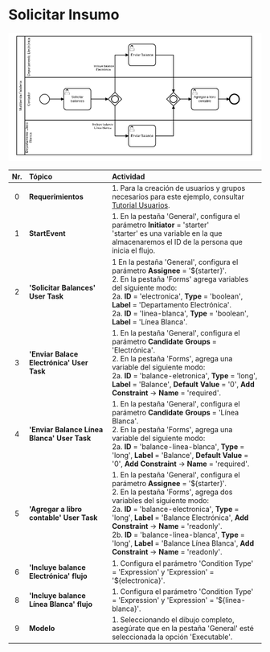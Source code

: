 # Solicitar Insumo

![BPMN Diagram](process.png)

|   Nr. | Tópico                            | Actividad                                                                                                                                                                                                                                                                                                                                                                                                                                                                                   |
| :---: | :---                              | :---                                                                                                                                                                                                                                                                                                                                                                                                                                                                                        |
|     0 | **Requerimientos**                  | 1. Para la creación de usuarios y grupos necesarios para este ejemplo, consultar [Tutorial Usuarios](https://github.com/sigifredolaengle/camunda-classes/tree/master/User%20Task/Solicitar%20Insumo/creaci%C3%B3n-usuario).                                                                                                                                                                                                                                                                |
|     1 | **StartEvent**                    | 1. En la pestaña 'General', configura el parámetro **Initiator** = 'starter'<br>'starter' es una variable en la que almacenaremos el ID de la persona que inicia el flujo.                                                                                                                                                                                                                                                                                                                  |
|     2 | **'Solicitar Balances' User Task** | 1 En la pestaña 'General', configura el parámetro **Assignee** = '${starter}'.<br>2. En la pestaña 'Forms' agrega variables del siguiente modo:<br>2a. **ID** = 'electronica', **Type** = 'boolean', **Label** = 'Departamento Electrónica'.<br>2a. **ID** = 'linea-blanca', **Type** = 'boolean', **Label** = 'Línea Blanca'.                                                                                                                                                                                                                        |
|     3 | **'Enviar Balace Electrónica' User Task** | 1. En la pestaña 'General', configura el parámetro **Candidate Groups** = 'Electrónica'.<br>2. En la pestaña 'Forms', agrega una variable del siguiente modo:<br>2a. **ID** = 'balance-eletronica', **Type** = 'long', **Label** = 'Balance', **Default Value** = '0', **Add Constraint** -> **Name** = 'required'.                                                                                                                                                                                      |
|     4 | **'Enviar Balance Línea Blanca' User Task** | 1. En la pestaña 'General', configura el parámetro **Candidate Groups** = 'Línea Blanca'.<br>2. En la pestaña 'Forms', agrega una variable del siguiente modo:<br>2a. **ID** = 'balance-linea-blanca', **Type** = 'long', **Label** = 'Balance', **Default Value** = '0', **Add Constraint** -> **Name** = 'required'.                                                                                                                                                                                                            
|     5 | **'Agregar a libro contable' User Task** | 1. En la pestaña 'General', configura el parámetro **Assignee** = '${starter}'.<br>2. En la pestaña 'Forms', agrega dos variables del siguiente modo:<br>2a. **ID** = 'balance-electronica', **Type** = 'long', **Label** = 'Balance Electrónica', **Add Constraint** -> **Name** = 'readonly'.<br>2b. **ID** = 'balance-linea-blanca', **Type** = 'long', **Label** = 'Balance Línea Blanca', **Add Constraint** -> **Name** = 'readonly'.
|     6 | **'Incluye balance Electrónica' flujo** | 1. Configura el parámetro 'Condition Type' = 'Expression' y 'Expression' = '${electronica}'.                                                                                                                                                                                                                                                                                                                                                                                                         |
|     8 | **'Incluye balance Línea Blanca' flujo** | 1. Configura el parámetro 'Condition Type' = 'Expression' y 'Expression' = '${linea-blanca}'.                                                                                                                                                                                                                                                                                                                                                |
|     9 | **Modelo**                        | 1. Seleccionando el dibujo completo, asegúrate que en la pestaña 'General' esté seleccionada la opción 'Executable'.                                                                                                                                                                                                                                                                                                                                                |
